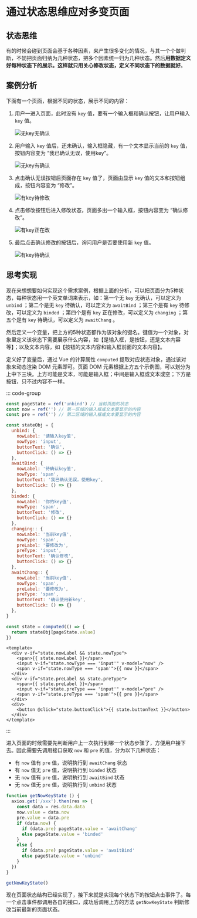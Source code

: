 # 通过状态思维应对多变页面

## 状态思维

有的时候会碰到页面会基于各种因素，来产生很多变化的情况，与其一个个做判断，不妨把页面归纳为几种状态，把多个因素统一归为几种状态。然后**用数据定义好每种状态下的展示。这样就只用关心修改状态，定义不同状态下的数据就好**。

## 案例分析

下面有一个页面，根据不同的状态，展示不同的内容：

1. 用户一进入页面，此时没有 `key` 值，要有一个输入框和确认按钮，让用户输入 `key` 值。
   
   ![无key无确认](https://pic1.imgdb.cn/item/67c66818d0e0a243d40b1b35.png)

2. 用户输入 `key` 值后，还未确认，输入框隐藏，有一个文本显示当前的 `key` 值，按钮内容变为 “我已确认无误，使用key”。
   
   ![无key有确认](https://pic1.imgdb.cn/item/67c6687cd0e0a243d40b1b60.png)

3. 点击确认无误按钮后页面存在 `key` 值了，页面由显示 `key` 值的文本和按钮组成，按钮内容变为 “修改”。
   
   ![有key待修改](https://pic1.imgdb.cn/item/67c668e2d0e0a243d40b1b89.png)

4. 点击修改按钮后进入修改状态，页面多出一个输入框，按钮内容变为 “确认修改”。

   ![有key正在改](https://pic1.imgdb.cn/item/67c66936d0e0a243d40b1bab.png)

5. 最后点击确认修改的按钮后，询问用户是否要使用新 `key` 值。
   
   ![有key待确认](https://pic1.imgdb.cn/item/67c66971d0e0a243d40b1bbf.png)

## 思考实现

现在来想想要如何实现这个需求案例，根据上面的分析，可以把页面分为5种状态，每种状态用一个英文单词来表示，如：第一个无 `key` 无确认，可以定义为 `unbind` ；第二个是无 `key` 待确认，可以定义为 `awaitBind` ；第三个是有 `key` 待修改，可以定义为 `binded` ；第四个是有 `key` 正在修改，可以定义为 `changing` ；第五个是有 `key` 待确认，可以定义为 `awaitChang` 。

然后定义一个变量，把上方的5种状态都作为该对象的键名。键值为一个对象，对象里定义该状态下需要展示什么内容，如【是输入框，是按钮，还是文本内容等】；以及文本内容，如【按钮的文本内容和输入框前面的文本内容】。

定义好了变量后，通过 Vue 的计算属性 `computed` 提取对应状态对象，通过该对象来动态渲染 DOM 元素即可。页面 DOM 元素根据上方五个示例图，可以划分为上中下三块。上方可能是文本，可能是输入框；中间是输入框或文本或空；下方是按钮，只不过内容不一样。

::: code-group
```js
const pageState = ref('unbind') // 当前页面的状态
const now = ref('') // 第一区域的输入框或文本要显示的内容
const pre = ref('') // 第二区域的输入框或文本要显示的内容

const stateObj = {
  unbind: {
    nowLabel: '请输入key值',
    nowType: 'input',
    buttonText: '确认',
    buttonClick: () => {}
  },
  awaitBind: {
    nowLabel: '待确认key值',
    nowType: 'span',
    buttonText: '我已确认无误，使用key',
    buttonClick: () => {}
  },
  binded: {
    nowLabel: '你的key值',
    nowType: 'span',
    buttonText: '修改',
    buttonClick: () => {}
  },
  changing:: {
    nowLabel: '当前key值',
    nowType: 'span',
    preLabel: '要修改为',
    preType: 'input',
    buttonText: '确认修改',
    buttonClick: () => {}
  },
  awaitChang:: {
    nowLabel: '当前key值',
    nowType: 'span',
    preLabel: '要修改为',
    preType: 'span',
    buttonText: '确认使用新key',
    buttonClick: () => {}
  },
}

const state = computed(() => {
  return stateObj[pageState.value]
})
```
```vue
<template>
  <div v-if="state.nowLabel && state.nowType">
    <span>{{ state.nowLabel }}</span>
    <input v-if="state.nowType === 'input'" v-model="now" />
    <span v-if="state.nowType === 'span'">{{ now }}</span>
  </div>
  <div v-if="state.preLabel && state.preType">
    <span>{{ state.preLabel }}</span>
    <input v-if="state.preType === 'input'" v-model="pre" />
    <span v-if="state.preType === 'span'">{{ pre }}</span>
  </div>
  <div>
    <button @click="state.buttonClick">{{ state.buttonText }}</button>
  </div>
</template>
```
:::

进入页面的时候需要先判断用户上一次执行到哪一个状态步骤了，方便用户接下去。因此需要先调用接口获取 `now` 和 `pre` 的值，分为以下几种状态：
- 有 `now` 值有 `pre` 值，说明执行到 `awaitChang` 状态
- 有 `now` 值无 `pre` 值，说明执行到 `binded` 状态
- 无 `now` 值有 `pre` 值，说明执行到 `awaitBind` 状态
- 无 `now` 值无 `pre` 值，说明执行到 `unbind` 状态

```js
function getNowKeyState () {
  axios.get('/xxx').then(res => {
    const data = res.data.data
    now.value = data.now
    pre.value = data.pre
    if (data.now) {
      if (data.pre) pageState.value = 'awaitChang'
      else pageState.value = 'binded'
    }
    else {
      if (data.pre) pageState.value = 'awaitBind'
      else pageState.value = 'unbind'
    }
  })
}

getNowKeyState()
```

现在页面状态结构已经实现了，接下来就是实现每个状态下的按钮点击事件了。每一个点击事件都调用各自的接口，成功后调用上方的方法 `getNowKeyState` 判断修改当前最新的页面状态。